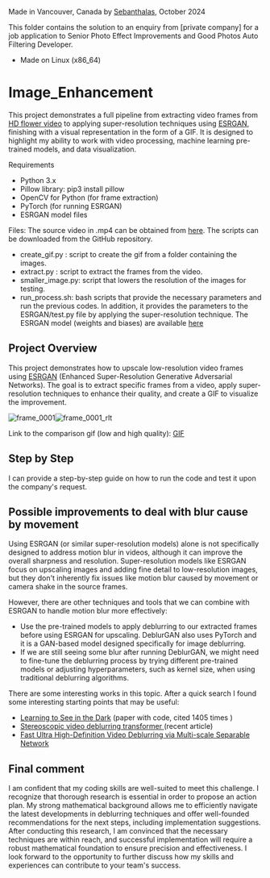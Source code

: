 Made in Vancouver, Canada by  [Sebanthalas](https://sites.google.com/view/sebanthalas), October 2024
 


This folder contains the solution to an enquiry from [private company] for a job application  to Senior Photo Effect Improvements and Good Photos Auto Filtering Developer.


* Made on Linux (x86_64)
 
# Image_Enhancement
This project demonstrates a full pipeline from extracting video frames from [HD flower video](https://youtu.be/4N8oOj_aue8?si=Xpd3pacA9njWu6sC) to applying super-resolution techniques using [ESRGAN](https://arxiv.org/pdf/1809.00219), finishing with a visual representation in the form of a GIF. It is designed to highlight my ability to work with video processing, machine learning pre-trained models, and data visualization.

Requirements

* Python 3.x
* Pillow library: pip3 install pillow
* OpenCV for Python (for frame extraction)
* PyTorch (for running ESRGAN)
* ESRGAN model files
  
Files:
The source video in .mp4 can be obtained from [here](https://drive.google.com/drive/folders/1X444iFtM6SDBYem50u-ZzUZTGaf84MdR?usp=drive_link).
The scripts can be downloaded from the GitHub repository.
* create_gif.py : script to create the gif from a folder containing the images.
* extract.py : script to extract the frames from the video.
* smaller_image.py: script that lowers the resolution of the images for testing.
* run_process.sh: bash scripts that provide the necessary parameters and run the previous codes. In addition, it provides the parameters to the ESRGAN/test.py file by applying the super-resolution technique. The ESRGAN model (weights and biases) are available [here](https://huggingface.co/databuzzword/esrgan/resolve/main/RRDB_ESRGAN_x4.pth)

## Project Overview

This project demonstrates how to upscale low-resolution video frames using [ESRGAN](https://arxiv.org/pdf/1809.00219) (Enhanced Super-Resolution Generative Adversarial Networks). The goal is to extract specific frames from a video, apply super-resolution techniques to enhance their quality, and create a GIF to visualize the improvement.

![frame_0001](https://github.com/user-attachments/assets/253ceaaf-c232-434d-a615-1600fc7d46bf)![frame_0001_rlt](https://github.com/user-attachments/assets/75db13e4-1bd7-4b75-af8f-d552e10a6ea9) 

Link to the comparison gif (low and high quality): [GIF](https://drive.google.com/drive/folders/1X444iFtM6SDBYem50u-ZzUZTGaf84MdR?usp=drive_link)

## Step by Step
 I can provide a step-by-step guide on how to run the code and test it upon the company's request.
 
## Possible improvements to deal with blur cause by movement

Using ESRGAN (or similar super-resolution models) alone is not specifically designed to address motion blur in videos, although it can improve the overall sharpness and resolution. Super-resolution models like ESRGAN focus on upscaling images and adding fine detail to low-resolution images, but they don't inherently fix issues like motion blur caused by movement or camera shake in the source frames.

However, there are other techniques and tools that we can combine with ESRGAN to handle motion blur more effectively:
 * Use the pre-trained models to apply deblurring to our extracted frames before using ESRGAN for upscaling.  DeblurGAN also uses PyTorch and it is a GAN-based model designed specifically for image deblurring.
 * If we are still seeing some blur after running DeblurGAN, we might need to fine-tune the deblurring process by trying different pre-trained models or adjusting hyperparameters, such as kernel size, when using traditional deblurring algorithms.

There are some interesting works in this topic. After a quick search I found some interesting starting points that may be useful:
* [Learning to See in the Dark](https://arxiv.org/abs/1805.01934) (paper with code, cited 1405 times )
* [Stereoscopic video deblurring transformer ](https://www.nature.com/articles/s41598-024-63860-9) (recent article)
* [Fast Ultra High-Definition Video Deblurring via Multi-scale Separable Network](https://link.springer.com/article/10.1007/s11263-023-01958-9)

## Final comment

I am confident that my coding skills are well-suited to meet this challenge. I recognize that thorough research is essential in order to propose an action plan. My strong mathematical background allows me to efficiently navigate the latest developments in deblurring techniques and offer well-founded recommendations for the next steps, including implementation suggestions. After conducting this research, I am convinced that the necessary techniques are within reach, and successful implementation will require a robust mathematical foundation to ensure precision and effectiveness. I look forward to the opportunity to further discuss how my skills and experiences can contribute to your team's success.







 
